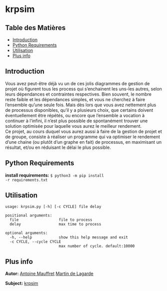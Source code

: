 # krpsim
## Table des Matières
* [Introduction](#introduction)
* [Python Requirements](#python-requirements)
* [Utilisation](#utilisation)
* [Plus info](#plus-info)
  
## Introduction
Vous avez peut-être déjà vu un de ces jolis diagrammes de gestion de projet où figurent 
tous les process qui s’enchainent les uns-les autres, selon leurs dépendances et contraintes 
respectives. Bien souvent, le nombre reste faible et les dépendances simples, et vous ne 
cherchez à faire l’ensemble qu’une seule fois. Mais dès lors que vous avez nettement plus 
de processus disponibles, qu’il y a plusieurs choix, que certains doivent éventuellement 
être répétés, ou encore que l’ensemble a vocation à continuer à l’infini, il n’est plus 
possible de spontanément trouver une solution optimisée pour laquelle vous aurez le meilleur 
rendement.  
Ce projet, au cours duquel vous aurez aussi à faire de la gestion de projet et de groupe, 
consiste à réaliser un programme qui va optimiser le rendement d’une chaine (ou plutôt 
d’un graphe en fait) de processus, en maximisant un résultat, et/ou en réduisant le délai 
le plus possible.  
  
## Python Requirements
**install requirements:** <code>$ python3 -m pip install -r requirements.txt</code>  
  
## Utilisation
<pre><code>usage: krpsim.py [-h] [-c CYCLE] file delay

positional arguments:
  file                  file to process
  delay                 max time to process

optional arguments:
  -h, --help            show this help message and exit
  -c CYCLE, --cycle CYCLE
                        max number of cycle. default:10000</code></pre>  
  
## Plus info
**Autor:** [Antoine Mauffret](https://github.com/AntoineMau) [Martin de Lagarde](https://github.com/Martydl)  
  
**Subject:** [krpsim](https://cdn.intra.42.fr/pdf/pdf/57255/fr.subject.pdf)

